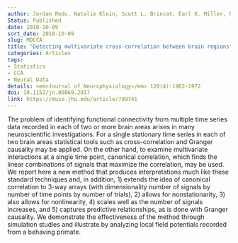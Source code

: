 ```yaml
---
author: Jordan Rodu, Natalie Klein, Scott L. Brincat, Earl K. Miller, Robert E. Kass
Status: Published
date: 2018-10-09
sort_date: 2018-10-09
slug: MDCCA
title: "Detecting multivariate cross-correlation between brain regions"
categories: Articles
tags:
- Statistics
- CCA
- Neural Data
details: <em>Journal of Neurophysiology</em> 120(4):1962-1972
doi: 10.1152/jn.00869.2017
link: https://muse.jhu.edu/article/799741
---
```


The problem of identifying functional connectivity from multiple time series data recorded in each of two or more brain areas arises in many neuroscientific investigations. For a single stationary time series in each of two brain areas statistical tools such as cross-correlation and Granger causality may be applied. On the other hand, to examine multivariate interactions at a single time point, canonical correlation, which finds the linear combinations of signals that maximize the correlation, may be used. We report here a new method that produces interpretations much like these standard techniques and, in addition, 1) extends the idea of canonical correlation to 3-way arrays (with dimensionality number of signals by number of time points by number of trials), 2) allows for nonstationarity, 3) also allows for nonlinearity, 4) scales well as the number of signals increases, and 5) captures predictive relationships, as is done with Granger causality. We demonstrate the effectiveness of the method through simulation studies and illustrate by analyzing local field potentials recorded from a behaving primate.